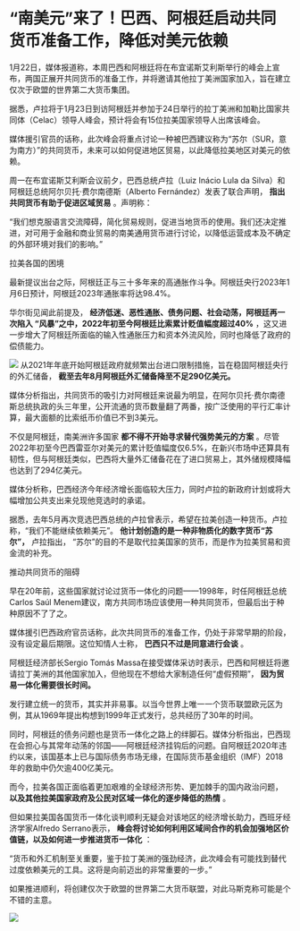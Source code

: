 # “南美元”来了！巴西、阿根廷启动共同货币准备工作，降低对美元依赖

1月22日，媒体报道称，本周巴西和阿根廷将在布宜诺斯艾利斯举行的峰会上宣布，两国正展开共同货币的准备工作，并将邀请其他拉丁美洲国家加入，旨在建立仅次于欧盟的世界第二大货币集团。

据悉，卢拉将于1月23日到访阿根廷并参加于24日举行的拉丁美洲和加勒比国家共同体（Celac）领导人峰会，预计将会有15位拉美国家领导人出席该峰会。

媒体援引官员的话称，此次峰会将重点讨论一种被巴西建议称为“苏尔（SUR，意为南方）”的共同货币，未来可以如何促进地区贸易，以此降低拉美地区对美元的依赖。

周一在布宜诺斯艾利斯会议前夕，巴西总统卢拉（Luiz Inácio Lula da Silva）和阿根廷总统阿尔贝托·费尔南德斯（Alberto
Fernández）发表了联合声明， **指出共同货币有助于促进区域贸易** 。声明称：

“我们想克服语言交流障碍，简化贸易规则，促进当地货币的使用。我们还决定推进，对可用于金融和商业贸易的南美通用货币进行讨论，以降低运营成本及不确定的外部环境对我们的影响。”

拉美各国的困境

最新提议出台之际，阿根廷正与三十多年来的高通胀作斗争。阿根廷央行2023年1月6日预计，阿根廷2023年通胀率将达98.4%。

华尔街见闻此前提及， **经济低迷、恶性通胀、债务问题、社会动荡，阿根廷再一次陷入 “风暴”之中，2022年初至今阿根廷比索累计贬值幅度超过40%**
，这又进一步增大了阿根廷所面临的输入性通胀压力和资本外流风险，同时也降低了政府的偿债能力。

![](https://inews.gtimg.com/newsapp_bt/0/15623909790/1000)
从2021年年底开始阿根廷政府就频繁出台进口限制措施，旨在稳固阿根廷央行的外汇储备， **截至去年8月阿根廷外汇储备降至不足290亿美元。**

媒体分析指出，共同货币的吸引力对阿根廷来说最为明显，在阿尔贝托·费尔南德斯总统执政的头三年里，公开流通的货币数量翻了两番，按广泛使用的平行汇率计算，最大面额的比索纸币价值已不到3美元。

不仅是阿根廷，南美洲许多国家 **都不得不开始寻求替代强势美元的方案**
。尽管2022年初至今巴西雷亚尔对美元的累计贬值幅度仅6.5%，在新兴市场中还算具有韧性，但与阿根廷类似，巴西将大量外汇储备花在了进口贸易上，其外储规模降幅也达到了294亿美元。

媒体分析称，巴西经济今年经济增长面临较大压力，同时卢拉的新政府计划或将大幅增加公共支出来兑现他竞选时的承诺。

据悉，去年5月再次竞选巴西总统的卢拉曾表示，希望在拉美创造一种货币。卢拉称，“我们不能继续依赖美元”。
**他计划创造的是一种非物质化的数字货币“苏尔”，** 卢拉指出， “苏尔”的目的不是取代拉美国家的货币，而是作为拉美贸易和资金流的补充。

推动共同货币的阻碍

早在20年前，这些国家就讨论过货币一体化的问题——1998年，时任阿根廷总统Carlos Saúl
Menem建议，南方共同市场应该使用一种共同货币，但最后出于种种原因不了了之。

媒体援引巴西政府官员话称，此次共同货币的准备工作，仍处于非常早期的阶段，没有设定最后期限。这位知情人士称， **巴西只不过是同意进行会谈** 。

阿根廷经济部长Sergio Tomás Massa在接受媒体采访时表示，巴西和阿根廷将邀请拉丁美洲的其他国家加入，但他现在不想给大家制造任何“虚假预期”，
**因为贸易一体化需要很长时间。**

发行建立统一的货币，其实并非易事。以当今世界上唯一一个货币联盟欧元区为例，其从1969年提出构想到1999年正式发行，总共经历了30年的时间。

同时，阿根廷的债务问题也是货币一体化之路上的绊脚石。媒体分析指出，巴西现在会担心与其常年动荡的邻国——阿根廷经济挂钩后的问题。自阿根廷2020年违约以来，该国基本上已与国际债务市场无缘，在国际货币基金组织（IMF）2018
年的救助中仍欠逾400亿美元。

而今，拉美各国正面临着更加艰难的全球经济形势、更加棘手的国内政治问题， **以及其他拉美国家政府及公民对区域一体化的逐步降低的热情** 。

但如果拉美国各国货币一体化谈判顺利无疑会对该地区的经济增长助力，西班牙经济学家Alfredo Serrano表示，
**峰会将讨论如何利用区域间合作的机会加强地区价值链，以及如何进一步推进货币一体化** ：

“货币和外汇机制至关重要，鉴于拉丁美洲的强劲经济，此次峰会有可能找到替代过度依赖美元的工具。这将是向前迈出的非常重要的一步。”

如果推进顺利，将创建仅次于欧盟的世界第二大货币联盟，对此马斯克称可能是个不错的主意。

![](https://inews.gtimg.com/newsapp_bt/0/15623909792/1000)

